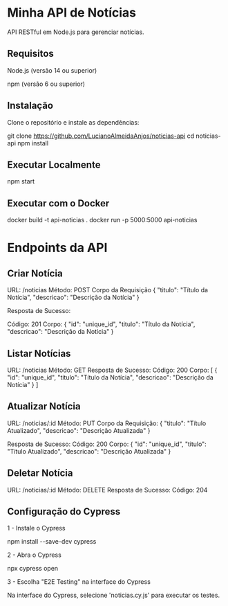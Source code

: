 # Minha API de Notícias

API RESTful em Node.js para gerenciar notícias.

## Requisitos
Node.js (versão 14 ou superior)

npm (versão 6 ou superior)

## Instalação

Clone o repositório e instale as dependências:

git clone https://github.com/LucianoAlmeidaAnjos/noticias-api
cd noticias-api
npm install

## Executar Localmente

npm start

## Executar com o Docker

docker build -t api-noticias .
docker run -p 5000:5000 api-noticias

# Endpoints da API

## Criar Notícia

URL: /noticias
Método: POST
Corpo da Requisição
{
  "titulo": "Título da Notícia",
  "descricao": "Descrição da Notícia"
}

Resposta de Sucesso:

Código: 201
Corpo:
    {
    "id": "unique_id",
    "titulo": "Título da Notícia",
    "descricao": "Descrição da Notícia"
    }

## Listar Notícias
URL: /noticias
Método: GET
Resposta de Sucesso:
Código: 200
Corpo:
    [
        {
            "id": "unique_id",
            "titulo": "Título da Notícia",
            "descricao": "Descrição da Notícia"
        }
    ]

## Atualizar Notícia

URL: /noticias/:id
Método: PUT
Corpo da Requisição:
    {
        "titulo": "Título Atualizado",
        "descricao": "Descrição Atualizada"
    }

Resposta de Sucesso:
Código: 200
Corpo:
    {
        "id": "unique_id",
        "titulo": "Título Atualizado",
        "descricao": "Descrição Atualizada"
    }

## Deletar Notícia
URL: /noticias/:id
Método: DELETE
Resposta de Sucesso:
Código: 204

## Configuração do Cypress
1 - Instale o Cypress

npm install --save-dev cypress

2 - Abra o Cypress

npx cypress open

3 - Escolha "E2E Testing" na interface do Cypress

Na interface do Cypress, selecione 'noticias.cy.js' para executar os testes.
